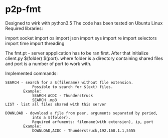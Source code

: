 # p2p-fmt
Designed to wirk with python3.5
The code has been tested on Ubuntu Linux
Required libraries:

import socket
import os
import json
import sys
import re
import selectors
import time
import threading


The fmt.pt - server appplication has to be ran first. After that initialize client.py $(folder) $(port). where folder is a directory containing shared files and port is a number of port to work with.

Implemented commands:

	SEARCH - search for a $(filename) without file extension. 
				Possible to search for $(ext) files. 
			Example:
				SEARCH ACDC - Thunderstruck 
				SEARCH .mp3 
	LIST - list all files shared with this server

	DOWNLOAD - download a file from peer, arguments separated by period,
				into a $(folder).
				Required arfuments: filename(with extension), ip, port
			Example:
				DOWNLOAD,ACDC - Thunderstruck,192.168.1.1,5555
			
